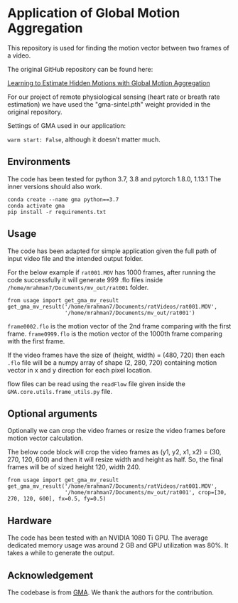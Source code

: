 # Application of Global Motion Aggregation

This repository is used for finding the motion vector between two frames of a video.

The original GitHub repository can be found here:

[Learning to Estimate Hidden Motions with Global Motion Aggregation](https://github.com/zacjiang/GMA)<br/>

For our project of remote physiological sensing (heart rate or breath rate estimation) we have used the "gma-sintel.pth" weight provided in the original repository.

Settings of GMA used in our application:

`warm start: False`, although it doesn't matter much.

## Environments
The code has been tested for python 3.7, 3.8 and pytorch 1.8.0, 1.13.1
The inner versions should also work.
```Shell
conda create --name gma python==3.7
conda activate gma
pip install -r requirements.txt
```
## Usage
The code has been adapted for simple application given the full path of input video file and the intended output folder.

For the below example if `rat001.MOV` has 1000 frames, after running the code successfully it will generate 999 .flo files inside `/home/mrahman7/Documents/mv_out/rat001` folder.
```Shell
from usage import get_gma_mv_result
get_gma_mv_result('/home/mrahman7/Documents/ratVideos/rat001.MOV',
                  '/home/mrahman7/Documents/mv_out/rat001')
```
`frame0002.flo` is the motion vector of the 2nd frame comparing with the first frame.
`frame0999.flo` is the motion vector of the 1000th frame comparing with the first frame.

If the video frames have the size of (height, width) = (480, 720) then each `.flo` file will be a numpy array of shape (2, 280, 720) containing motion vector in x and y direction for each pixel location.

flow files can be read using the `readFlow` file given inside the `GMA.core.utils.frame_utils.py` file.

## Optional arguments

Optionally we can crop the video frames or resize the video frames before motion vector calculation.

The below code block will crop the video frames as (y1, y2, x1, x2) = (30, 270, 120, 600) and then it will resize width and height as half. So, the final frames will be of sized height 120, width 240.
```Shell
from usage import get_gma_mv_result
get_gma_mv_result('/home/mrahman7/Documents/ratVideos/rat001.MOV',
                  '/home/mrahman7/Documents/mv_out/rat001', crop=[30, 270, 120, 600], fx=0.5, fy=0.5)
```
## Hardware
The code has been tested with an NVIDIA 1080 Ti GPU. The average dedicated memory usage was around 2 GB and GPU utilization was 80%. It takes a while to generate the output.

## Acknowledgement
The codebase is from [GMA](https://github.com/zacjiang/GMA). We
thank the authors for the contribution.
